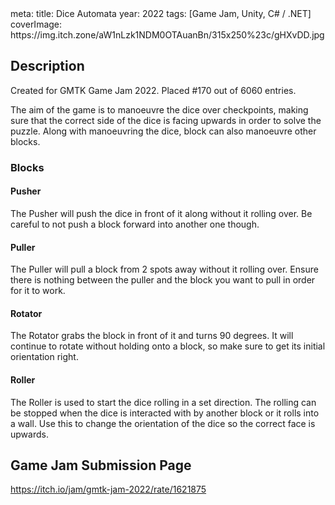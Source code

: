<route lang="yaml">
meta:
  title: Dice Automata
  year: 2022
  tags: [Game Jam, Unity, C# / .NET]
  coverImage: https://img.itch.zone/aW1nLzk1NDM0OTAuanBn/315x250%23c/gHXvDD.jpg
</route>

<ItchIFrame src="https://html-classic.itch.zone/html/6802807/index.html" itchio-link="https://reedsman.itch.io/dice-automata" width=976 height=616 />

## Description

Created for GMTK Game Jam 2022. Placed #170 out of 6060 entries.

The aim of the game is to manoeuvre the dice over checkpoints, making sure that the correct side of the dice is facing upwards in order to solve the puzzle. Along with manoeuvring the dice, block can also manoeuvre other blocks.

### Blocks

#### Pusher

The Pusher will push the dice in front of it along without it rolling over. Be careful to not push a block forward into another one though.

#### Puller

The Puller will pull a block from 2 spots away without it rolling over. Ensure there is nothing between the puller and the block you want to pull in order for it to work.

#### Rotator

The Rotator grabs the block in front of it and turns 90 degrees. It will continue to rotate without holding onto a block, so make sure to get its initial orientation right.

#### Roller

The Roller is used to start the dice rolling in a set direction. The rolling can be stopped when the dice is interacted with by another block or it rolls into a wall. Use this to change the orientation of the dice so the correct face is upwards.

## Game Jam Submission Page

https://itch.io/jam/gmtk-jam-2022/rate/1621875
